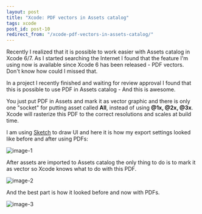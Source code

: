 ```yaml
---
layout: post
title: "Xcode: PDF vectors in Assets catalog"
tags: xcode
post_id: post-10
redirect_from: "/xcode-pdf-vectors-in-assets-catalog/"
---
```

Recently I realized that it is possible to work easier with Assets catalog in
Xcode 6/7. As I started searching the Internet I found that the feature I'm
using now is available since Xcode 6 has been released - PDF vectors. Don't
know how could I missed that.

In a project I recently finished and waiting for review approval I found that
this is possible to use PDF in Assets catalog - And this is awesome.

You just put PDF in Assets and mark it as vector graphic and there is only one
"socket" for putting asset called **All**, instead of using **@1x, @2x, @3x**.
Xcode will rasterize this PDF to the correct resolutions and scales at build time.

I am using [Sketch][sketch] to draw UI and here it is how my export settings
looked like before and after using PDFs:

![image-1][img-1]

After assets are imported to Assets catalog the only thing to do is to mark it as vector so Xcode knows what to do with this PDF.

![image-2][img-2]

And the best part is how it looked before and now with PDFs.

![image-3][img-3]

[sketch]: http://www.bohemiancoding.com/sketch/

[img-1]: /uploads/{{page.post_id}}/1.png
[img-2]: /uploads/{{page.post_id}}/2.png
[img-3]: /uploads/{{page.post_id}}/3.png
